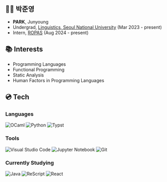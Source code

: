 ## 👨‍💻 박준영
- **PARK**, Junyoung
- Undergrad, [Linguistics, Seoul National University](https://linguist.snu.ac.kr) (Mar 2023 - present)
- Intern, [ROPAS](https://ropas.snu.ac.kr) (Aug 2024 - present)

## 📚 Interests
- Programming Languages
- Functional Programming
- Static Analysis
- Human Factors in Programming Languages

## 💿 Tech
### Languages
![OCaml](https://img.shields.io/badge/OCaml-%23E98407.svg?style=for-the-badge&logo=ocaml&logoColor=white)
![Python](https://img.shields.io/badge/python-3670A0?style=for-the-badge&logo=python&logoColor=ffdd54)
![Typst](https://img.shields.io/badge/Typst-3670A0?style=for-the-badge&logo=typst&logoColor=white)

### Tools
![Visual Studio Code](https://img.shields.io/badge/Visual%20Studio%20Code-0078d7.svg?style=for-the-badge&logo=visual-studio-code&logoColor=white)
![Jupyter Notebook](https://img.shields.io/badge/jupyter-%23FA0F00.svg?style=for-the-badge&logo=jupyter&logoColor=white)
![Git](https://img.shields.io/badge/git-F05032?style=for-the-badge&logo=git&logoColor=white)

### Currently Studying
![Java](https://img.shields.io/badge/java-007396?style=for-the-badge&logo=java&logoColor=white)
![ReScript](https://img.shields.io/badge/rescript-E6484F?style=for-the-badge&logo=rescript&logoColor=white)
![React](https://img.shields.io/badge/react-222222?style=for-the-badge&logo=react&logoColor=61DAFB)
